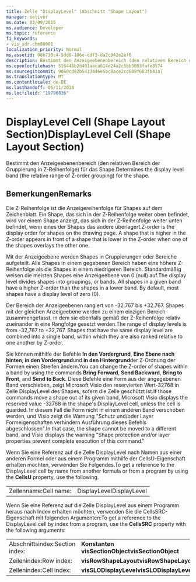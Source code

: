 ```yaml
---
title: Zelle "DisplayLevel" (Abschnitt "Shape Layout")
manager: soliver
ms.date: 03/09/2015
ms.audience: Developer
ms.topic: reference
f1_keywords:
- vis_sdr.chm80001
localization_priority: Normal
ms.assetid: 08b730c4-5dd8-106e-ddf3-da2c942e2ef6
description: Bestimmt den Anzeigeebenenbereich (den relativen Bereich der Gruppierung in Z-Reihenfolge) für das Shape.
ms.openlocfilehash: 516446b2d401aaca614e24a2c5bb5003fafe8574
ms.sourcegitcommit: 9d60cd82b5413446e5bc8ace2cd689f683fb41a7
ms.translationtype: MT
ms.contentlocale: de-DE
ms.lasthandoff: 06/11/2018
ms.locfileid: "19796836"
---
```

# <a name="displaylevel-cell-shape-layout-section"></a><span data-ttu-id="e8f49-103">DisplayLevel Cell (Shape Layout Section)</span><span class="sxs-lookup"><span data-stu-id="e8f49-103">DisplayLevel Cell (Shape Layout Section)</span></span>

<span data-ttu-id="e8f49-104">Bestimmt den Anzeigeebenenbereich (den relativen Bereich der Gruppierung in Z-Reihenfolge) für das Shape.</span><span class="sxs-lookup"><span data-stu-id="e8f49-104">Determines the display level band (the relative range of Z-order grouping) for the shape.</span></span>
  
## <a name="remarks"></a><span data-ttu-id="e8f49-105">Bemerkungen</span><span class="sxs-lookup"><span data-stu-id="e8f49-105">Remarks</span></span>

<span data-ttu-id="e8f49-p101">Die Z-Reihenfolge ist die Anzeigereihenfolge für Shapes auf dem Zeichenblatt. Ein Shape, das sich in der Z-Reihenfolge weiter oben befindet, wird vor einem Shape anzeigt, das sich in der Z-Reihenfolge weiter unten befindet, wenn eines der Shapes das andere überlagert.</span><span class="sxs-lookup"><span data-stu-id="e8f49-p101">Z-order is the display order for shapes on the drawing page. A shape that is higher in the Z-order appears in front of a shape that is lower in the Z-order when one of the shapes overlays the other one.</span></span> 
  
<span data-ttu-id="e8f49-p102">Mit der Anzeigeebene werden Shapes in Gruppierungen oder Bereiche aufgeteilt. Alle Shapes in einem gegebenen Bereich haben eine höhere Z-Reihenfolge als die Shapes in einem niedrigeren Bereich. Standardmäßig weisen die meisten Shapes eine Anzeigeebene von 0 (null) auf.</span><span class="sxs-lookup"><span data-stu-id="e8f49-p102">The display level divides shapes into groupings, or bands. All shapes in a given band have a higher Z-order than the shapes in a lower band. By default, most shapes have a display level of zero (0).</span></span>
  
<span data-ttu-id="e8f49-p103">Der Bereich der Anzeigeebenen rangiert von -32.767 bis +32.767. Shapes mit der gleichen Anzeigeebene werden zu einem einzigen Bereich zusammengefasst, in dem sie ebenfalls gemäß der Z-Reihenfolge relativ zueinander in eine Rangfolge gesetzt werden.</span><span class="sxs-lookup"><span data-stu-id="e8f49-p103">The range of display levels is from -32,767 to +32,767. Shapes that have the same display level are combined into a single band, within which they are also ranked relative to one another by Z-order.</span></span>
  
<span data-ttu-id="e8f49-113">Sie können mithilfe der Befehle **In den Vordergrund**, **Eine Ebene nach hinten**, **in den Vordergrund**und **in den Hintergrund**der Z-Ordnung der Formen einen Streifen ändern.</span><span class="sxs-lookup"><span data-stu-id="e8f49-113">You can change the Z-order of shapes within a band by using the commands **Bring Forward**, **Send Backward**, **Bring to Front**, and **Send to Back**.</span></span> <span data-ttu-id="e8f49-114">Diese Befehle eine Form aus der angegebenen Band verschieben, zeigt Microsoft Visio den reservierten Wert-32768 in Zelle DisplayLevel des Shapes, sofern die Zelle geschützt ist.</span><span class="sxs-lookup"><span data-stu-id="e8f49-114">If those commands move a shape out of its given band, Microsoft Visio displays the reserved value -32768 in the shape's DisplayLevel cell, unless the cell is guarded.</span></span> <span data-ttu-id="e8f49-115">In diesem Fall die Form nicht in einem anderen Band verschoben werden, und Visio zeigt die Warnung "Schutz und/oder Layer Formeigenschaften verhindern Ausführung dieses Befehls abgeschlossen".</span><span class="sxs-lookup"><span data-stu-id="e8f49-115">In that case, the shape cannot be moved to a different band, and Visio displays the warning "Shape protection and/or layer properties prevent complete execution of this command."</span></span> 
  
<span data-ttu-id="e8f49-116">Wenn Sie eine Referenz auf die Zelle DisplayLevel nach Namen aus einer anderen Formel oder aus einem Programm mithilfe der CellsU-Eigenschaft erhalten möchten, verwenden Sie Folgendes.</span><span class="sxs-lookup"><span data-stu-id="e8f49-116">To get a reference to the DisplayLevel cell by name from another formula or from a program by using the **CellsU** property, use the following.</span></span> 
  
|||
|:-----|:-----|
|<span data-ttu-id="e8f49-117">Zellenname:</span><span class="sxs-lookup"><span data-stu-id="e8f49-117">Cell name:</span></span>  <br/> |<span data-ttu-id="e8f49-118">DisplayLevel</span><span class="sxs-lookup"><span data-stu-id="e8f49-118">DisplayLevel</span></span>  <br/> |
   
<span data-ttu-id="e8f49-119">Wenn Sie eine Referenz auf die Zelle DisplayLevel aus einem Programm heraus nach Index erhalten möchten, verwenden Sie die CellsSRC-Eigenschaft mit folgenden Argumenten:</span><span class="sxs-lookup"><span data-stu-id="e8f49-119">To get a reference to the DisplayLevel cell by index from a program, use the **CellsSRC** property with the following arguments:</span></span> 
  
|||
|:-----|:-----|
|<span data-ttu-id="e8f49-120">Abschnittsindex:</span><span class="sxs-lookup"><span data-stu-id="e8f49-120">Section index:</span></span>  <br/> |<span data-ttu-id="e8f49-121">**Konstanten visSectionObject**</span><span class="sxs-lookup"><span data-stu-id="e8f49-121">**visSectionObject**</span></span> <br/> |
|<span data-ttu-id="e8f49-122">Zeilenindex:</span><span class="sxs-lookup"><span data-stu-id="e8f49-122">Row index:</span></span>  <br/> |<span data-ttu-id="e8f49-123">**visRowShapeLayout**</span><span class="sxs-lookup"><span data-stu-id="e8f49-123">**visRowShapeLayout**</span></span> <br/> |
|<span data-ttu-id="e8f49-124">Zellenindex:</span><span class="sxs-lookup"><span data-stu-id="e8f49-124">Cell index:</span></span>  <br/> |<span data-ttu-id="e8f49-125">**visSLODisplayLevel**</span><span class="sxs-lookup"><span data-stu-id="e8f49-125">**visSLODisplayLevel**</span></span> <br/> |
   


